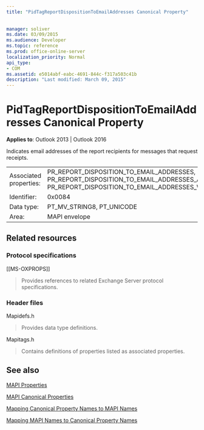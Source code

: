 ```yaml
---
title: "PidTagReportDispositionToEmailAddresses Canonical Property"
 
 
manager: soliver
ms.date: 03/09/2015
ms.audience: Developer
ms.topic: reference
ms.prod: office-online-server
localization_priority: Normal
api_type:
- COM
ms.assetid: e5014abf-eabc-4691-844c-f317a503c41b
description: "Last modified: March 09, 2015"
---
```


# PidTagReportDispositionToEmailAddresses Canonical Property

  
  
**Applies to**: Outlook 2013 | Outlook 2016 
  
Indicates email addresses of the report recipients for messages that request receipts.
  
|||
|:-----|:-----|
|Associated properties:  <br/> |PR_REPORT_DISPOSITION_TO_EMAIL_ADDRESSES, PR_REPORT_DISPOSITION_TO_EMAIL_ADDRESSES_A, PR_REPORT_DISPOSITION_TO_EMAIL_ADDRESSES_W  <br/> |
|Identifier:  <br/> |0x0084  <br/> |
|Data type:  <br/> |PT_MV_STRING8, PT_UNICODE  <br/> |
|Area:  <br/> |MAPI envelope  <br/> |
   
## Related resources

### Protocol specifications

[[MS-OXPROPS]] 
  
> Provides references to related Exchange Server protocol specifications.
    
### Header files

Mapidefs.h
  
> Provides data type definitions.
    
Mapitags.h
  
> Contains definitions of properties listed as associated properties.
    
## See also



[MAPI Properties](mapi-properties.md)
  
[MAPI Canonical Properties](mapi-canonical-properties.md)
  
[Mapping Canonical Property Names to MAPI Names](mapping-canonical-property-names-to-mapi-names.md)
  
[Mapping MAPI Names to Canonical Property Names](mapping-mapi-names-to-canonical-property-names.md)

